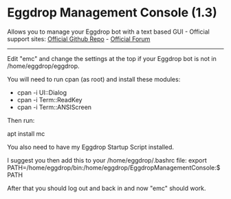 # Eggdrop Management Console (1.3)
Allows you to manage your Eggdrop bot with a text based GUI - 
Official support sites: [Official Github Repo](https://github.com/fstltna/EggdropManagementConsole) - [Official Forum](https://eggdrop.retro-os.live/index.php/forum/our-eggdrop-utilities)


---

Edit "emc" and change the settings at the top if your Eggdrop bot is not in /home/eggdrop/eggdrop.

You will need to run cpan (as root) and install these modules:

- cpan -i UI::Dialog
- cpan -i Term::ReadKey
- cpan -i Term::ANSIScreen

Then run:

apt install mc

You also need to have my Eggdrop Startup Script installed.

I suggest you then add this to your /home/eggdrop/.bashrc file:
	export PATH=/home/eggdrop/bin:/home/eggdrop/EggdropManagementConsole:$PATH

After that you should log out and back in and now "emc" should work.
